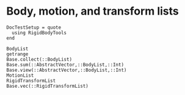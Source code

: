 # Body, motion, and transform lists

```@meta
DocTestSetup = quote
  using RigidBodyTools
end
```

```@docs
BodyList
getrange
Base.collect(::BodyList)
Base.sum(::AbstractVector,::BodyList,::Int)
Base.view(::AbstractVector,::BodyList,::Int)
MotionList
RigidTransformList
Base.vec(::RigidTransformList)
```
